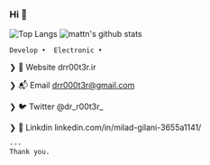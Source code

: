 ### Hi 👋
![Top Langs](https://github-readme-stats.vercel.app/api/top-langs/?username=dr-r00t3r&hide=html)
![mattn's github stats](https://github-readme-stats.vercel.app/api?username=dr-r00t3r&show_icons=true&count_private=true&line_height=40)


    Develop •  Electronic •    

❯ 🏡 Website           drr00t3r.ir

❯ 📬 Email             drr000t3r@gmail.com

❯ 🐦 Twitter           @dr_r00t3r_

❯ 📱 Linkdin           linkedin.com/in/milad-gilani-3655a1141/





```
---
Thank you.

